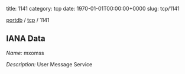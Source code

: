 title: 1141
category: tcp
date: 1970-01-01T00:00:00+0000
slug: tcp/1141

[portdb](/) / [tcp](/category/tcp.html) / 1141


## IANA Data

_Name:_ mxomss

_Description:_ User Message Service

